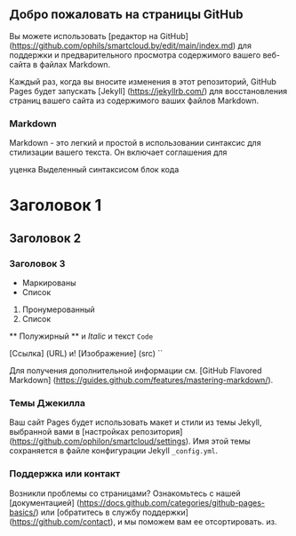 ## Добро пожаловать на страницы GitHub

Вы можете использовать [редактор на GitHub] (https://github.com/ophils/smartcloud.by/edit/main/index.md) для поддержки и предварительного просмотра содержимого вашего веб-сайта в файлах Markdown.

Каждый раз, когда вы вносите изменения в этот репозиторий, GitHub Pages будет запускать [Jekyll] (https://jekyllrb.com/) для восстановления страниц вашего сайта из содержимого ваших файлов Markdown.

### Markdown

Markdown - это легкий и простой в использовании синтаксис для стилизации вашего текста. Он включает соглашения для

уценка
Выделенный синтаксисом блок кода

# Заголовок 1
## Заголовок 2
### Заголовок 3

- Маркированы
- Список

1. Пронумерованный
2. Список

** Полужирный ** и _Italic_ и текст `Code`

[Ссылка] (URL) и! [Изображение] (src)
``

Для получения дополнительной информации см. [GitHub Flavored Markdown] (https://guides.github.com/features/mastering-markdown/).

### Темы Джекилла

Ваш сайт Pages будет использовать макет и стили из темы Jekyll, выбранной вами в [настройках репозитория] (https://github.com/ophilon/smartcloud/settings). Имя этой темы сохраняется в файле конфигурации Jekyll `_config.yml`.

### Поддержка или контакт

Возникли проблемы со страницами? Ознакомьтесь с нашей [документацией] (https://docs.github.com/categories/github-pages-basics/) или [обратитесь в службу поддержки] (https://github.com/contact), и мы поможем вам ее отсортировать. из.

